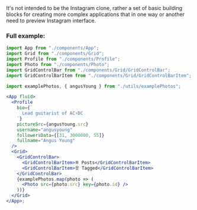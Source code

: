 <br />
<br />

It's not intended to be the Instagram clone, rather a set of basic building blocks for creating more complex applications that in one way or another need to preview Instagram interface.

### Full example:

```jsx
import App from "./components/App";
import Grid from "./components/Grid";
import Profile from "./components/Profile";
import Photo from "./components/Photo";
import GridControlBar from "./components/Grid/GridControlBar";
import GridControlBarItem from "./components/Grid/GridControlBarItem";

import examplePhotos, { angusYoung } from "./utils/examplePhotos";

<App fluid>
  <Profile
    bio={`
      Lead guitarist of AC⚡DC
    `}
    pictureSrc={angusYoung.src}
    username="angusyoung"
    followersData={[31, 3000000, 55]}
    fullname="Angus Young"
  />
  <Grid>
    <GridControlBar>
      <GridControlBarItem>𐄹 Posts</GridControlBarItem>
      <GridControlBarItem>웃 Tagged</GridControlBarItem>
    </GridControlBar>
    {examplePhotos.map(photo => (
      <Photo src={photo.src} key={photo.id} />
    ))}
  </Grid>
</App>;
```
